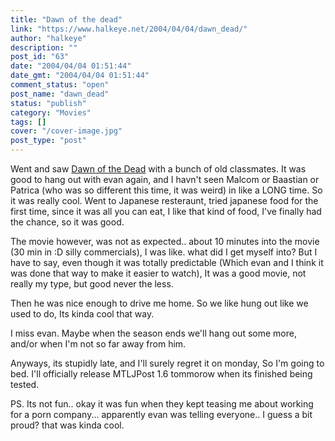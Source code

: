 ```yaml
---
title: "Dawn of the dead"
link: "https://www.halkeye.net/2004/04/04/dawn_dead/"
author: "halkeye"
description: ""
post_id: "63"
date: "2004/04/04 01:51:44"
date_gmt: "2004/04/04 01:51:44"
comment_status: "open"
post_name: "dawn_dead"
status: "publish"
category: "Movies"
tags: []
cover: "/cover-image.jpg"
post_type: "post"
---
```


Went and saw [Dawn of the Dead](http://www.dawnofthedeadmovie.net/) with a bunch of old classmates. It was good to hang out with evan again, and I havn't seen Malcom or Baastian or Patrica (who was so different this time, it was weird) in like a LONG time. So it was really cool. Went to Japanese resteraunt, tried japanese food for the first time, since it was all you can eat, I like that kind of food, I've finally had the chance, so it was good.

The movie however, was not as expected.. about 10 minutes into the movie (30 min in :D silly commercials), I was like. what did I get myself into? But I have to say, even though it was totally predictable (Which evan and I think it was done that way to make it easier to watch), It was a good movie, not really my type, but good never the less.

Then he was nice enough to drive me home. So we like hung out like we used to do, Its kinda cool that way.

I miss evan. Maybe when the season ends we'll hang out some more, and/or when I'm not so far away from him.

Anyways, its stupidly late, and I'll surely regret it on monday, So I'm going to bed. I'll officially release MTLJPost 1.6 tommorow when its finished being tested.

PS. Its not fun.. okay it was fun when they kept teasing me about working for a porn company... apparently evan was telling everyone.. I guess a bit proud? that was kinda cool.